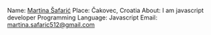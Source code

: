 Name: [Martina Šafarić](https://github.com/msafaric)
Place: Čakovec, Croatia
About: I am javascript developer
Programming Language: Javascript
Email: martina.safaric512@gmail.com